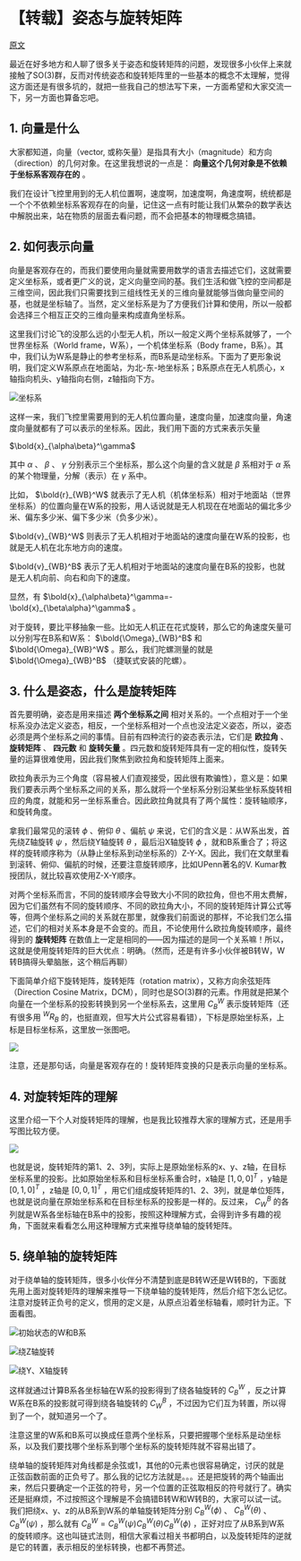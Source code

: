 # 【转载】姿态与旋转矩阵

[原文](https://zhuanlan.zhihu.com/p/86464027)

最近在好多地方和人聊了很多关于姿态和旋转矩阵的问题，发现很多小伙伴上来就接触了SO(3)群，反而对传统姿态和旋转矩阵里的一些基本的概念不太理解，觉得这方面还是有很多坑的，就把一些我自己的想法写下来，一方面希望和大家交流一下，另一方面也算备忘吧。

## 1. 向量是什么

大家都知道，向量（vector, 或称矢量）是指具有大小（magnitude）和方向（direction）的几何对象。在这里我想说的一点是： **向量这个几何对象是不依赖于坐标系客观存在的** 。

我们在设计飞控里用到的无人机位置啊，速度啊，加速度啊，角速度啊，统统都是一个个不依赖坐标系客观存在的向量，记住这一点有时能让我们从繁杂的数学表达中解脱出来，站在物质的层面去看问题，而不会把基本的物理概念搞错。

##  **2. 如何表示向量** 

向量是客观存在的，而我们要使用向量就需要用数学的语言去描述它们，这就需要定义坐标系，或者更广义的说，定义向量空间的基。我们生活和做飞控的空间都是三维空间，因此我们只需要找到三组线性无关的三维向量就能够当做向量空间的基，也就是坐标轴了。当然，定义坐标系是为了方便我们计算和使用，所以一般都会选择三个相互正交的三维向量来构成直角坐标系。

这里我们讨论飞的没那么远的小型无人机，所以一般定义两个坐标系就够了，一个世界坐标系（World frame，W系），一个机体坐标系（Body frame，B系）。其中，我们认为W系是静止的参考坐标系，而B系是动坐标系。下面为了更形象说明，我们定义W系原点在地面站，为北-东-地坐标系；B系原点在无人机质心，x轴指向机头、y轴指向右侧，z轴指向下方。

![坐标系](zhimg.com/v2-5f4a7bd8a8f7ffba99d8f4b32b8d09e0_r.jpg)

这样一来，我们飞控里需要用到的无人机位置向量，速度向量，加速度向量，角速度向量就都有了可以表示的坐标系。因此，我们用下面的方式来表示矢量

 $\bold{x}_{\alpha\beta}^\gamma$  

其中  $\alpha$  、  $\beta$  、  $\gamma$  分别表示三个坐标系，那么这个向量的含义就是 $\beta$ 系相对于 $\alpha$ 系的某个物理量，分解（表示）在 $\gamma$ 系中。

比如，  $\bold{r}_{WB}^W$  就表示了无人机（机体坐标系）相对于地面站（世界坐标系）的位置向量在W系的投影，用人话说就是无人机现在在地面站的偏北多少米、偏东多少米、偏下多少米（负多少米）。

 $\bold{v}_{WB}^W$  则表示了无人机相对于地面站的速度向量在W系的投影，也就是无人机在北东地方向的速度。

 $\bold{v}_{WB}^B$  表示了无人机相对于地面站的速度向量在B系的投影，也就是无人机向前、向右和向下的速度。

显然，有  $\bold{x}_{\alpha\beta}^\gamma=-\bold{x}_{\beta\alpha}^\gamma$  。

对于旋转，要比平移抽象一些。比如无人机正在花式旋转，那么它的角速度矢量可以分别写在B系和W系：  $\bold{\Omega}_{WB}^B$  和  $\bold{\Omega}_{WB}^W$  。那么，我们陀螺测量的就是  $\bold{\Omega}_{WB}^B$  （捷联式安装的陀螺）。

##  **3. 什么是姿态，什么是旋转矩阵** 

首先要明确，姿态是用来描述 **两个坐标系之间** 相对关系的。一个点相对于一个坐标系没办法定义姿态，相反，一个坐标系相对一个点也没法定义姿态，所以，姿态必须是两个坐标系之间的事情。目前有四种流行的姿态表示法，它们是 **欧拉角** 、 **旋转矩阵** 、 **四元数** 和 **旋转矢量** 。四元数和旋转矩阵具有一定的相似性，旋转矢量的运算很难使用，因此我们聚焦到欧拉角和旋转矩阵上面来。

欧拉角表示为三个角度（容易被人们直观接受，因此很有欺骗性），意义是：如果我们要表示两个坐标系之间的关系，那么就将一个坐标系分别沿某些坐标系旋转相应的角度，就能和另一坐标系重合。因此欧拉角就具有了两个属性：旋转轴顺序，和旋转角度。

拿我们最常见的滚转  $\phi$  、俯仰  $\theta$  、偏航  $\psi$  来说，它们的含义是：从W系出发，首先绕Z轴旋转  $\psi$  ，然后绕Y轴旋转  $\theta$  ，最后沿X轴旋转  $\phi$  ，就和B系重合了；将这样的旋转顺序称为（从静止坐标系到动坐标系的）Z-Y-X。因此，我们在文献里看到滚转、俯仰、偏航的时候，还要注意旋转顺序，比如UPenn著名的V. Kumar教授团队，就比较喜欢使用Z-X-Y顺序。

对两个坐标系而言，不同的旋转顺序会导致大小不同的欧拉角，但也不用太费解，因为它们虽然有不同的旋转顺序、不同的欧拉角大小，不同的旋转矩阵计算公式等等，但两个坐标系之间的关系就在那里，就像我们前面说的那样，不论我们怎么描述，它们的相对关系本身是不会变的。而且，不论使用什么欧拉角旋转顺序，最终得到的 **旋转矩阵** 在数值上一定是相同的——因为描述的是同一个关系嘛！所以，这就是使用旋转矩阵的巨大优点：明确。（然而，还是有许多小伙伴被B转W，W转B搞得头晕脑胀，这个稍后再聊）

下面简单介绍下旋转矩阵，旋转矩阵（rotation matrix），又称方向余弦矩阵（Direction Cosine Matrix，DCM），同时也是SO(3)群的元素。作用就是把某个向量在一个坐标系的投影转换到另一个坐标系去，这里用  $C_B^W$  表示旋转矩阵（还有很多用  $^WR_B$  的，也挺直观，但写大片公式容易看错），下标是原始坐标系，上标是目标坐标系，这里放一张图吧。

![](zhimg.com/v2-14e371c0eb98f2ca356b8997be6b6456_r.jpg)

注意，还是那句话，向量是客观存在的！旋转矩阵变换的只是表示向量的坐标系。

##  **4. 对旋转矩阵的理解** 

这里介绍一下个人对旋转矩阵的理解，也是我比较推荐大家的理解方式，还是用手写图比较方便。

![](zhimg.com/v2-83f17392967b8925ec7bb568670fcac8_r.jpg)

也就是说，旋转矩阵的第1、2、3列，实际上是原始坐标系的x、y、z轴，在目标坐标系里的投影。比如原始坐标系和目标坐标系重合时，x轴是  $[1,0,0]^T$  ，y轴是  $[0,1,0]^T$  ，z轴是  $[0,0,1]^T$  ，用它们组成旋转矩阵的1、2、3列，就是单位矩阵，也就是说向量在原始坐标系和在目标坐标系的投影是一样的。反过来，  $C_W^B$  的各列就是W系各坐标轴在B系中的投影，按照这种理解方式，会得到许多有趣的视角，下面就来看看怎么用这种理解方式来推导绕单轴的旋转矩阵。

##  **5. 绕单轴的旋转矩阵** 

对于绕单轴的旋转矩阵，很多小伙伴分不清楚到底是B转W还是W转B的，下面就先用上面对旋转矩阵的理解来推导一下绕单轴的旋转矩阵，然后介绍下怎么记忆。注意对旋转正负号的定义，惯用的定义是，从原点沿着坐标轴看，顺时针为正。下面看图。

![初始状态的W和B系](zhimg.com/v2-0d462e46bbea5033a84ad8585c09f469_r.jpg)

![绕Z轴旋转](zhimg.com/v2-d0beb3e7885b901363dbd96fc58f2ce9_r.jpg)

![绕Y、X轴旋转](zhimg.com/v2-c563000eb00f90d6f072a40ed4e7055a_r.jpg)

这样就通过计算B系各坐标轴在W系的投影得到了绕各轴旋转的  $C_B^W$  ，反之计算W系在B系的投影就可得到绕各轴旋转的  $C_W^B$  ，不过因为它们互为转置，所以得到了一个，就知道另一个了。

注意这里的W系和B系可以换成任意两个坐标系，只要把握哪个坐标系是动坐标系，以及我们要找哪个坐标系到哪个坐标系的旋转矩阵就不容易出错了。

绕单轴的旋转矩阵对角线都是余弦或1，其他的0元素也很容易确定，讨厌的就是正弦函数前面的正负号了。那么我的记忆方法就是。。。还是把旋转的两个轴画出来，然后只要确定一个正弦的符号，另一个位置的正弦取相反的符号就行了。确实还是挺麻烦，不过按照这个理解是不会搞错B转W和W转B的，大家可以试一试。我们把绕x、y、z的从B系到W系的单轴旋转矩阵分别  $C^W_B(\phi)$  、  $C^W_B(\theta)$  、  $C^W_B(\psi)$  ，那么就有  $C_B^W=C^W_B(\psi)C^W_B(\theta)C^W_B(\phi)$  ，正好对应了从B系到W系的旋转顺序。这也叫链式法则，相信大家看过相关书都明白，以及旋转矩阵的逆就是它的转置，表示相反的坐标转换，也都不再赘述。
